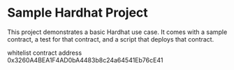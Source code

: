 # Sample Hardhat Project

This project demonstrates a basic Hardhat use case. It comes with a sample contract, a test for that contract, and a script that deploys that contract.

whitelist contract address 0x3260A4BEA1F4AD0bA4483b8c24a64541Eb76cE41
